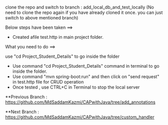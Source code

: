 clone the repo and switch to branch : add_local_db_and_test_locally (No need to clone the repo again if you have already cloned it once. you can just switch to above mentioned branch)

Below steps have been taken ==>

* Created afile test.http in main project folder.

What you need to do ==>

use "cd Project_Student_Details" to go inside the folder

* Use command "cd Project_Student_Details" command in terminal to go inside the folder.
* Use command "mvn spring-boot:run" and then click on "send request" in test.http file for CRUD operation
* Once tested , use CTRL+C in Terminal to stop the local server

**Previous Branch : https://github.com/MdSaddamKazmi/CAPwithJava/tree/add_annotations

**Next Branch : https://github.com/MdSaddamKazmi/CAPwithJava/tree/custom_handler
